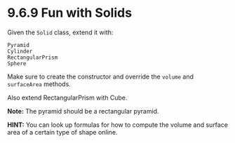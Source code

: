 # 9.6.9 Fun with Solids

Given the `Solid` class, extend it with:

```text
Pyramid
Cylinder
RectangularPrism
Sphere
```

Make sure to create the constructor and override the `volume` and `surfaceArea` methods.

Also extend RectangularPrism with Cube.

**Note:** The pyramid should be a rectangular pyramid.

**HINT:** You can look up formulas for how to compute the volume and surface area of a certain type of shape online.

